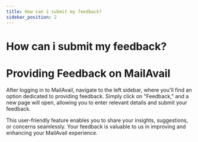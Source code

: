 ```yaml
---
title: How can i submit my feedback?
sidebar_position: 2
---
```


# How can i submit my feedback?

# Providing Feedback on MailAvail

After logging in to MailAvail, navigate to the left sidebar, where you'll find an option dedicated to providing feedback. Simply click on "Feedback," and a new page will open, allowing you to enter relevant details and submit your feedback. 

This user-friendly feature enables you to share your insights, suggestions, or concerns seamlessly. Your feedback is valuable to us in improving and enhancing your MailAvail experience.